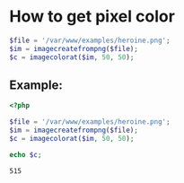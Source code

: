 # How to get pixel color

```php
$file = '/var/www/examples/heroine.png';
$im = imagecreatefrompng($file);
$c = imagecolorat($im, 50, 50);
```


## Example: 
```php
<?php

$file = '/var/www/examples/heroine.png';
$im = imagecreatefrompng($file);
$c = imagecolorat($im, 50, 50);

echo $c;
```
```
515
```

